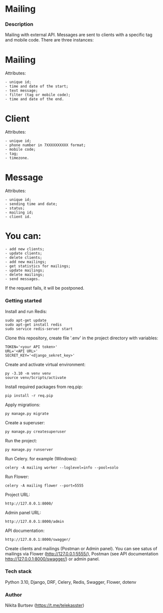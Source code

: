 # Mailing
### Description 
Mailing with external API. Messages are sent to сlients with a specific tag and mobile code.
There are three instances:
# Mailing
Attributes:
```
- unique id;
- time and date of the start;
- text message;
- filter (tag or mobile code);
- time and date of the end.
```

# Client
Attributes:
```
- unique id;
- phone number in 7XXXXXXXXXX format;
- mobile code;
- tag;
- timezone.
```

# Message
Attributes:
```
- unique id;
- sending time and date;
- status;
- mailing id;
- client id.
```

# You can:
```
- add new clients;
- update clients;
- delete clients;
- add new mailings;
- get statistics for mailings;
- update mailings;
- delete mailings;
- send messages.
```

If the request fails, it will be postponed.

### Getting started

Install and run Redis:

```
sudo apt-get update
sudo apt-get install redis
sudo service redis-server start
```

Clone this repository, create file '.env' in the project directory with variables:

```
TOKEN='<your API token>'
URL='<API URL>'
SECRET_KEY='<django_sekret_key>'
```
Create and activate virtual environment:

```
py -3.10 -m venv venv
source venv/Scripts/activate
```

Install required packages from req.pip:

```
pip install -r req.pip
```

Apply migrations:

```
py manage.py migrate
```

Create a superuser:

```
py manage.py createsuperuser
```

Run the project:

```
py manage.py runserver
```

Run Celery. for example (Windows):

```
celery -A mailing worker --loglevel=info --pool=solo
```
Run Flower:

```
celery -A mailing flower --port=5555
```

Project URL:

```
http://127.0.0.1:8000/
```

Admin panel URL:

```
http://127.0.0.1:8000/admin
```

API documentation:

```
http://127.0.0.1:8000/swagger/
```

Create clients and mailings (Postman or Admin panel).
You can see satus of mailings via Flower (http://127.0.0.1:5555/), Postman (see API documentation http://127.0.0.1:8000/swagger/) or admin panel.

### Tech stack
Python 3.10, Django, DRF, Celery, Redis, Swagger, Flower, dotenv

### Author
Nikita Burtsev (https://t.me/telekasster)

